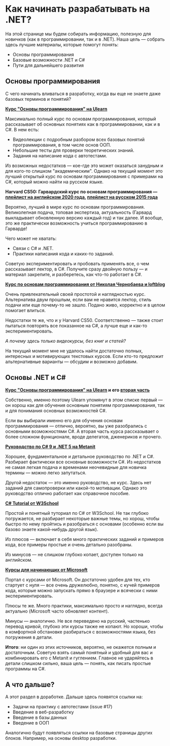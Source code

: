 # Как начинать разрабатывать на .NET?

На этой странице мы будем собирать информацию, полезную для новичков (как в программировании, так и в .NET). Наша цель — собрать здесь лучшие материалы, которые помогут понять:

- Основы программирования
- Базовые возможности .NET и C#
- Пути для дальнейшего развития

## Основы программирования

С чего начинать вливаться в разработку, когда вы еще не знаете даже базовых терминов и понятий?

**[Курс "Основы программирования" на Ulearn](https://ulearn.me/course/basicprogramming/)**

Максимально полный курс по основам программирования, который рассказывает об основных понятиях как в программировании, как и в C#. В нем есть:

- Видеолекции с подробным разбором всех базовых понятий программирования, в том числе основ ООП.
- Небольшие тесты для проверки теоретических знаний.
- Задания на написание кода с автотестами.

Из возможных недостатков — кое-где это может оказаться занудным и для кого-то слишком "академическим". Однако на текущий момент это лучший открытый курс по основам программирования с примерами на C#, который можно найти на русском языке.

**Harvard CS50: Гарвардский курс по основам программирования — [плейлист на английском 2020 года](https://www.youtube.com/playlist?list=PLhQjrBD2T382_R182iC2gNZI9HzWFMC_8), [плейлист на русском 2015 года](https://www.youtube.com/playlist?list=PLawfWYMUziZqyUL5QDLVbe3j5BKWj42E5)**

Вероятно, лучший в мире курс по основам программирования. Великолепная подача, топовая экспертиза, актуальность (Гарвард выкладывает обновленную версию каждый год) и так далее. И вообще, это же практически возможность учиться программированию в Гарварде!

Чего может не хватать:

- Связи с C# и .NET. 
- Практики написания кода и каких-то заданий.

Советую экспериментировать и пробовать применять все, о чем рассказывает лектор, в C#. Получите сразу двойную пользу — и материал закрепите, и разберетесь, как что-то работает в C#.

**[Курс по основам программирования от Николая Чернобаева и loftblog](https://www.youtube.com/playlist?list=PLY4rE9dstrJwoVF-svoIBhKzE-Ok39Zg_)**

Очень привлекательный своей простотой и наглядностью курс. Альтернатива двум прошлым, если вам не нравится лектор, стиль подачи или еще почему-то не зашло. Подано живо, корректно и в целом помогает влиться.

Недостатки те же, что и у Harvard CS50. Соответственно — также стоит пытаться повторять все показанное на C#, а лучше еще и как-то экспериментировать.

*А почему здесь только видеокурсы, без книг и статей?*

На текущий момент мне не удалось найти достаточно полных, интересных и мотивирующих текстовых курсов. Если кто-то предложит альтернативные варианты — обсудим и возможно добавим.

## Основы .NET и C#

**[Курс "Основы программирования" на Ulearn](https://ulearn.me/course/basicprogramming/) и его [вторая часть](https://ulearn.me/Course/BasicProgramming2)**

Собственно, именно поэтому Ulearn упомянут в этом списке первый — он хорош как для обучения основным понятиям программирования, так и для понимания основных возможностей C#.

Если вы выбирали именно его для обучения основам программирования — отлично, вероятно, вы уже разобрались с основными возможностями C#. А вторая часть курса рассказывает о более сложном функционале, вроде делегатов, дженериков и прочего.

**[Руководство по C# 9 и .NET 5 на Metanit](https://metanit.com/sharp/tutorial/)**

Хорошее, фундаментальное и детальное руководство по .NET и C#. Разбирает фактически все основные возможности C#. Из недостатков не самая легкая подача и временами неочевидные для новичка термины — можно легко запутаться.

Другой недостаток — это именно руководство, не курс. Здесь нет заданий для самопроверки или какой-то мотивации. Однако это руководство отлично работает как справочное пособие.

**[C# Tutorial от W3School](https://metanit.com/sharp/tutorial/)**

Простой и понятный туториал по C# от W3School. Не так глубоко погружается, не разбирает некоторые важные темы, но хорош, чтобы быстро по нему пройтись и разобраться с основами (особенно если вы базово знаете какой-нибудь другой язык).

Из плюсов — включает в себя много практических заданий и примеров кода, все примеры простые и очень детально разобраны.

Из минусов — не слишком глубоко копает, доступен только на английском.

**[Курсы для начинающих от Microsoft](https://docs.microsoft.com/ru-ru/learn/)**

Портал с курсами от Microsoft. Он достаточно удобен для тех, кто стартует с нуля — все очень дружелюбно, понятно, с кучей примеров кода, которые можно запускать прямо в браузере и всячески с ними экспериментировать.

Плюсы те же. Много практики, максимально просто и наглядно, всегда актуально (Microsoft часто обновляет контент).

Минусы — аналогично. Не все переведено на русский, частенько перевод кривой, глубоко эти курсы также не копают. Но хороши, чтобы в комфортной обстановке разбираться с возможностями языка, без погружения в детали.

**Итого**: ни один из этих источников, вероятно, не окажется полным и достаточным. Советую взять самый понятный и удобный для вас и комбинировать его с Metanit и гуглением. Главное не ударяйтесь в детали слишком сильно, ваша цель — понять, как писать простые программы на C#.

## А что дальше?

А этот раздел в доработке. Дальше здесь появятся ссылки на:

- Задачи на практику с автотестами (issue #17)
- Введение в веб-разработку
- Введение в базы данных
- Введение в ООП

Аналогично будут появляться ссылки на базовые страницы других блоков. Например, на основы desktop разработки.
